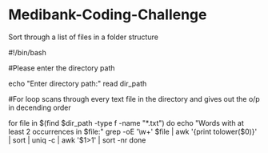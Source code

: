 # Medibank-Coding-Challenge
Sort through a list of files in a folder structure

#!/bin/bash

#Please enter the directory path


echo "Enter directory path:"
read dir_path

#For loop scans through every text file in the directory and gives out the o/p in decending order


for file in $(find $dir_path -type f -name "*.txt")
do
    echo "Words with at least 2 occurrences in $file:"
    grep -oE '\w+' $file | awk '{print tolower($0)}' | sort | uniq -c | awk '$1>1' | sort -nr
done
